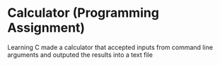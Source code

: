 # Calculator (Programming Assignment)
Learning C made a calculator that accepted inputs from command line arguments and outputed the results into a text file 
